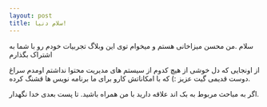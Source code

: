 ```yaml
---
layout: post
title: سلام دنیا!
---
```


سلام .من محسن میزاخانی هستم و میخوام توی این وبلاگ تجربیات خودم رو با شما به اشتراک بگذارم

از اونجایی که دل خوشی از هیچ کدوم از سیستم های مدیریت محتوا نداشتم اومدم سراغ دوست قدیمی گیت عزیز :) که با امکاناتش کارو برای ما برنامه نویس ها قشنگ کرده.

اگر به مباحث مربوط به بک اند علاقه دارید با من همراه باشید. تا پست بعدی خدا نگهدار.
